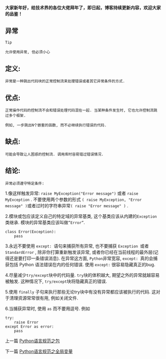 <!--
author: Jack.Spanrrows
date: 2019-02-11 
title: Python语言规范之异常
tags: Python3,风格指南
category: Python3,python
status: publish
summary: Python语言规范之异常
-->

#### 大家新年好，给技术界的各位大佬拜年了，即日起，博客持续更新内容，欢迎大家的品鉴！

## 异常

```Tip```
```
允许使用异常, 但必须小心
```

## 定义:
```
异常是一种跳出代码块的正常控制流来处理错误或者其它异常条件的方式.
```

## 优点:
```
正常操作代码的控制流不会和错误处理代码混在一起. 当某种条件发生时, 它也允许控制流跳过多个框架. 

例如, 一步跳出N个嵌套的函数, 而不必继续执行错误的代码.
```

## 缺点:
```
可能会导致让人困惑的控制流. 调用库时容易错过错误情况.
```

## 结论:
    异常必须遵守特定条件:
1.像这样触发异常: ```raise MyException("Error message")``` 或者 ```raise MyException``` . 不要使用两个参数的形式
```( raise MyException, "Error message" )```或者过时的字符串异常```( raise "Error message" )``` .

2.模块或包应该定义自己的特定域的异常基类, 这个基类应该从内建的```Exception```类继承. 模块的异常基类应该叫做```”Error”```.

```
class Error(Exception):
    pass
```

3.永远不要使用 ```except: ```语句来捕获所有异常, 也不要捕获 ```Exception ```或者 ```StandardError``` , 除非你打算重新触发该异常, 或者你已经在当前线程的最外层(记得还是要打印一条错误消息). 在异常这方面, ```Python```非常宽容, ```except: ```真的会捕获包括 Python 语法错误在内的任何错误. 使用 ```except:``` 很容易隐藏真正的bug.

4.尽量减少```try/except```块中的代码量. ```try```块的体积越大, 期望之外的异常就越容易被触发. 这种情况下, ```try/except```块将隐藏真正的错误.

5.使用 ```finally``` 子句来执行那些无论try块中有没有异常都应该被执行的代码. 这对于清理资源常常很有用, 例如关闭文件.

6.当捕获异常时, 使用 ```as``` 而不要用逗号. 例如

```
try:
    raise Error
except Error as error:
    pass
```

上一篇 [Python语言规范之包](http://www.imlaoarc.com/blog/py3-language-style3.html)

下一篇 [Python语言规范之全局变量](http://www.imlaoarc.com/blog/py3-language-style5.html)
